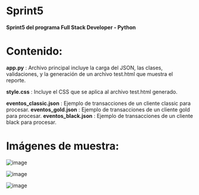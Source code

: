 # Sprint5
**Sprint5 del programa Full Stack Developer - Python**

# Contenido:
**app.py** : Archivo principal incluye la carga del JSON, las clases, validaciones, y la generación de un archivo test.html que muestra el reporte.

**style.css** : Incluye el CSS que se aplica al archivo test.html generado.

**eventos_classic.json** : Ejemplo de transacciones de un cliente classic para procesar.
**eventos_gold.json** : Ejemplo de transacciones de un cliente gold para procesar.
**eventos_black.json** : Ejemplo de transacciones de un cliente black para procesar.

# Imágenes de muestra:

![image](https://user-images.githubusercontent.com/105322348/179904147-bfbaa395-4171-40e2-a316-cebfc93f5c50.png)

![image](https://user-images.githubusercontent.com/105322348/179904211-946eabe3-00d2-41a2-8691-54ce546eb869.png)

![image](https://user-images.githubusercontent.com/105322348/179904275-c4b8671f-0685-44c9-bdab-7d1c8750417d.png)
